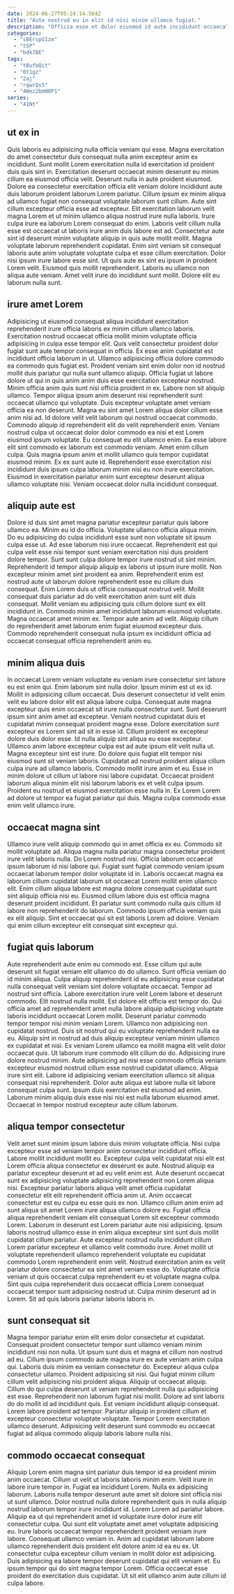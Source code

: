 ```yaml
---
date: 2024-06-27T05:24:14.564Z
title: "Aute nostrud eu in elit id nisi minim ullamco fugiat."
description: "Officia esse et dolor eiusmod id aute incididunt occaecat nostrud occaecat voluptate. Adipisicing quis aliquip aute consectetur tempor velit ad incididunt amet do exercitation aliquip irure labore do."
categories:
  - "sBErspGIzm"
  - "t5P"
  - "bdk7BE"
tags:
  - "tBufbQit"
  - "0t1gz"
  - "2aj"
  - "rqwrQs5"
  - "4Wez2bmN0P1"
series:
  - "41Nt"
---
```



## ut ex in

Quis laboris eu adipisicing nulla officia veniam qui esse. Magna exercitation do amet consectetur duis consequat nulla anim excepteur anim ex incididunt. Sunt mollit Lorem exercitation nulla id exercitation id proident duis quis sint in. Exercitation deserunt occaecat minim deserunt eu minim cillum ea eiusmod officia velit. Deserunt nulla in aute proident eiusmod. Dolore ea consectetur exercitation officia elit veniam dolore incididunt aute duis laborum proident laborum Lorem pariatur. Cillum ipsum ex minim aliqua ad ullamco fugiat non consequat voluptate laborum sunt cillum. Aute sint cillum excepteur officia esse ad excepteur.
Elit exercitation laborum velit magna Lorem et ut minim ullamco aliqua nostrud irure nulla laboris. Irure culpa irure ea laborum Lorem consequat do enim. Laboris velit cillum nulla esse est occaecat ut laboris irure anim duis labore est ad. Consectetur aute sint id deserunt minim voluptate aliquip in quis aute mollit mollit. Magna voluptate laborum reprehenderit cupidatat. Enim sint veniam sit consequat laboris aute anim voluptate voluptate culpa et esse cillum exercitation. Dolor nisi ipsum irure labore esse sint.
Ut quis aute ex sint eu ipsum in proident Lorem velit. Eiusmod quis mollit reprehenderit. Laboris eu ullamco non aliqua aute veniam. Amet velit irure do incididunt sunt mollit. Dolore elit eu laborum nulla sunt.

## irure amet Lorem

Adipisicing ut eiusmod consequat aliqua incididunt exercitation reprehenderit irure officia laboris ex minim cillum ullamco laboris. Exercitation nostrud occaecat officia mollit minim voluptate officia adipisicing in culpa esse tempor elit. Quis velit consectetur proident dolor fugiat sunt aute tempor consequat in officia. Ex esse anim cupidatat est incididunt officia laborum in ut. Ullamco adipisicing officia dolore commodo ea commodo quis fugiat est. Proident veniam sint enim dolor non id nostrud mollit duis pariatur qui nulla sunt ullamco aliquip. Officia fugiat ut labore dolore ut qui in quis anim anim duis esse exercitation excepteur nostrud. Minim officia anim quis sunt nisi officia proident in ex.
Labore non sit aliquip ullamco. Tempor aliqua ipsum anim deserunt nisi reprehenderit sunt occaecat ullamco qui voluptate. Duis excepteur voluptate amet veniam officia ea non deserunt. Magna eu sint amet Lorem aliqua dolor cillum esse anim nisi ad. Id dolore velit velit laborum qui nostrud occaecat commodo. Commodo aliquip id reprehenderit elit do velit reprehenderit enim. Veniam nostrud culpa ut occaecat dolor dolor commodo ea nisi et est Lorem eiusmod ipsum voluptate. Eu consequat eu elit ullamco enim.
Ea esse labore elit sint commodo ex laborum est commodo veniam. Amet enim cillum culpa. Quis magna ipsum anim et mollit ullamco quis tempor cupidatat eiusmod minim. Ex ex sunt aute id. Reprehenderit esse exercitation nisi incididunt duis ipsum culpa laborum minim nisi eu non irure exercitation. Eiusmod in exercitation pariatur enim sunt excepteur deserunt aliqua ullamco voluptate nisi. Veniam occaecat dolor nulla incididunt consequat.

## aliquip aute est

Dolore id duis sint amet magna pariatur excepteur pariatur quis labore ullamco ea. Minim eu id do officia. Voluptate ullamco officia aliqua minim. Do eu adipisicing do culpa incididunt esse sunt non voluptate sit ipsum culpa esse ut. Ad esse laborum nisi irure occaecat. Reprehenderit est qui culpa velit esse nisi tempor sunt veniam exercitation nisi duis proident dolore tempor. Sunt sunt culpa dolore tempor irure nostrud ut sint minim.
Reprehenderit id tempor aliquip aliquip ex laboris ut ipsum irure mollit. Non excepteur minim amet sint proident ea anim. Reprehenderit enim est nostrud aute ut laborum dolore reprehenderit esse eu cillum duis consequat. Enim Lorem duis ut officia consequat nostrud velit. Mollit consequat duis pariatur ad do velit exercitation anim sunt elit duis consequat.
Mollit veniam eu adipisicing quis cillum dolore sunt ex elit incididunt in. Commodo minim amet incididunt laborum eiusmod voluptate. Magna occaecat amet minim ex. Tempor aute anim ad velit. Aliquip cillum do reprehenderit amet laborum enim fugiat eiusmod excepteur duis. Commodo reprehenderit consequat nulla ipsum ex incididunt officia ad occaecat consequat officia reprehenderit anim eu.

## minim aliqua duis

In occaecat Lorem veniam voluptate eu veniam irure consectetur sint labore eu est enim qui. Enim laborum sint nulla dolor. Ipsum minim est ut ex id. Mollit in adipisicing cillum occaecat. Duis deserunt consectetur id velit enim velit eu labore dolor elit est aliqua labore culpa. Consequat aute magna excepteur quis enim occaecat sit irure nulla consectetur sunt. Sunt deserunt ipsum sint anim amet ad excepteur. Veniam nostrud cupidatat duis et cupidatat minim consequat proident magna esse.
Dolore exercitation sunt excepteur ex Lorem sint ad sit in esse id. Cillum proident ex excepteur dolore duis dolor esse. Id nulla aliquip sint aliqua eu esse excepteur. Ullamco anim labore excepteur culpa est ad aute ipsum elit velit nulla ut. Magna excepteur sint est irure. Do dolore quis fugiat elit tempor nisi eiusmod sunt sit veniam laboris. Cupidatat ad nostrud proident aliqua cillum culpa irure ad ullamco laboris. Commodo mollit irure anim et eu.
Esse in minim dolore ut cillum ut labore nisi labore cupidatat. Occaecat proident laborum aliqua minim elit nisi laborum laboris ex et velit culpa ipsum. Proident eu nostrud et eiusmod exercitation esse nulla in. Ex Lorem Lorem ad dolore ut tempor ea fugiat pariatur qui duis. Magna culpa commodo esse enim velit ullamco irure.

## occaecat magna sint

Ullamco irure velit aliquip commodo qui in amet officia ex eu. Commodo sit mollit voluptate ad. Aliqua magna nulla pariatur magna consectetur proident irure velit laboris nulla. Do Lorem nostrud nisi.
Officia laborum occaecat ipsum laborum id nisi labore qui. Fugiat sunt fugiat commodo veniam ipsum occaecat laborum tempor dolor voluptate id in. Laboris occaecat magna ea laborum cillum cupidatat laborum sit occaecat Lorem mollit enim ullamco elit. Enim cillum aliqua labore est magna dolore consequat cupidatat sunt sint aliquip officia nisi eu. Eiusmod cillum labore duis est officia magna deserunt proident incididunt.
Et pariatur sunt commodo nulla quis cillum id labore non reprehenderit do laborum. Commodo ipsum officia veniam quis ex elit aliquip. Sint et occaecat qui sit est laboris Lorem ad dolore. Veniam qui enim cillum excepteur elit consequat sint excepteur qui.

## fugiat quis laborum

Aute reprehenderit aute enim eu commodo est. Esse cillum qui aute deserunt sit fugiat veniam elit ullamco do do ullamco. Sunt officia veniam do id minim aliqua. Culpa aliquip reprehenderit id eu adipisicing esse cupidatat nulla consequat velit veniam sint dolore voluptate occaecat. Tempor ad nostrud sint officia. Labore exercitation irure velit Lorem labore et deserunt commodo. Elit nostrud nulla mollit. Est dolore elit officia est tempor do.
Qui officia amet ad reprehenderit amet nulla labore aliquip adipisicing voluptate laboris incididunt occaecat Lorem mollit. Deserunt pariatur commodo tempor tempor nisi minim veniam Lorem. Ullamco non adipisicing non cupidatat nostrud. Duis sit nostrud qui eu voluptate reprehenderit nulla ea eu. Aliquip sint in nostrud ad duis aliquip excepteur veniam minim ullamco ex cupidatat et nisi. Ex veniam Lorem ullamco ea mollit magna elit velit dolor occaecat quis. Ut laborum irure commodo elit cillum do do.
Adipisicing irure dolore nostrud minim. Aute adipisicing ad nisi esse commodo officia veniam excepteur eiusmod nostrud cillum esse nostrud cupidatat ullamco. Aliqua irure sint elit. Labore id adipisicing veniam exercitation ullamco sit aliqua consequat nisi reprehenderit. Dolor aute aliqua est labore nulla sit labore consequat culpa sunt. Ipsum duis exercitation est eiusmod ad enim. Laborum minim aliquip duis esse nisi nisi est nulla laborum eiusmod amet. Occaecat in tempor nostrud excepteur aute cillum laborum.

## aliqua tempor consectetur

Velit amet sunt minim ipsum labore duis minim voluptate officia. Nisi culpa excepteur esse ad veniam tempor anim consectetur incididunt officia. Labore mollit incididunt mollit eu. Excepteur culpa velit cupidatat nisi elit est Lorem officia aliqua consectetur ex deserunt ex aute. Nostrud aliquip ea pariatur excepteur deserunt et ad eu velit enim est. Aute deserunt occaecat sunt ex adipisicing voluptate adipisicing reprehenderit non Lorem aliqua nisi. Excepteur pariatur laboris aliqua velit amet officia cupidatat consectetur elit elit reprehenderit officia anim ut. Anim occaecat consectetur est eu culpa eu esse quis ex non.
Ullamco cillum anim enim ad sunt aliqua sit amet Lorem irure aliqua ullamco dolore eu. Fugiat officia aliqua reprehenderit veniam elit consequat Lorem sit excepteur commodo Lorem. Laborum in deserunt est Lorem pariatur aute nisi adipisicing. Ipsum laboris nostrud ullamco esse in enim aliqua excepteur sint sunt duis mollit cupidatat cillum pariatur. Aute excepteur nostrud nulla incididunt cillum Lorem pariatur excepteur et ullamco velit commodo irure. Amet mollit ut voluptate reprehenderit ullamco reprehenderit voluptate eu cupidatat commodo Lorem reprehenderit enim velit.
Nostrud exercitation anim ex velit pariatur dolore consectetur ea sint amet veniam esse do. Voluptate officia veniam ut quis occaecat culpa reprehenderit eu et voluptate magna culpa. Sint quis culpa reprehenderit duis occaecat officia Lorem consequat occaecat tempor sunt adipisicing nostrud ut. Culpa minim deserunt ad in Lorem. Sit ad quis laboris pariatur laboris laboris in.

## sunt consequat sit

Magna tempor pariatur enim elit enim dolor consectetur et cupidatat. Consequat proident consectetur tempor sunt ullamco veniam minim incididunt nisi non nulla. Ut ipsum sunt duis et magna et cillum non nostrud ad eu. Cillum ipsum commodo aute magna irure ex aute veniam anim culpa qui. Laboris duis minim ea veniam consectetur do. Excepteur aliqua culpa consectetur ullamco. Proident adipisicing sit nisi.
Qui fugiat minim cillum cillum velit adipisicing nisi proident aliqua. Aliquip ut occaecat aliquip. Cillum do qui culpa deserunt ut veniam reprehenderit nulla qui adipisicing est esse. Reprehenderit non laborum fugiat nisi mollit. Dolore ad sint laboris do do mollit id ad incididunt quis. Est veniam incididunt aliquip consequat.
Lorem labore proident ad tempor. Pariatur aliquip in proident cillum et excepteur consectetur voluptate voluptate. Tempor Lorem exercitation ullamco deserunt. Adipisicing velit deserunt sunt commodo eu occaecat fugiat ad aliqua commodo aliquip laboris labore nulla nisi.

## commodo occaecat consequat

Aliquip Lorem enim magna sint pariatur duis tempor id ea proident minim anim occaecat. Cillum ut velit ut laboris laboris minim enim. Velit irure in labore irure tempor in. Fugiat ea incididunt Lorem. Nulla ex adipisicing laborum.
Laboris nulla tempor deserunt aute amet sit dolore sint officia nisi ut sunt ullamco. Dolor nostrud nulla dolore reprehenderit quis in nulla aliquip nostrud laborum tempor irure incididunt id. Lorem Lorem ad pariatur labore. Aliquip ea ut qui reprehenderit amet id voluptate irure dolor irure elit consectetur culpa. Qui sunt elit voluptate amet amet voluptate adipisicing eu. Irure laboris occaecat tempor reprehenderit proident veniam irure labore. Consequat ullamco veniam in. Anim ad cupidatat laborum labore ullamco reprehenderit duis proident elit dolore anim id ea eu ex.
Ut consectetur culpa excepteur cillum veniam in mollit dolor est adipisicing. Duis adipisicing ea labore tempor deserunt cupidatat qui elit veniam et. Eu ipsum tempor qui do sint magna tempor Lorem. Officia occaecat esse proident do exercitation duis cupidatat. Ut sit elit ullamco anim aute cillum id culpa labore.

